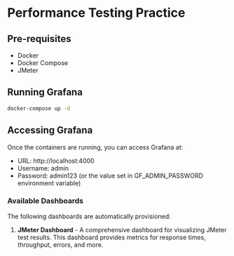 # Performance Testing Practice

## Pre-requisites
- Docker
- Docker Compose
- JMeter

## Running Grafana

```bash
docker-compose up -d
```

## Accessing Grafana

Once the containers are running, you can access Grafana at:
- URL: http://localhost:4000
- Username: admin
- Password: admin123 (or the value set in GF_ADMIN_PASSWORD environment variable)

### Available Dashboards

The following dashboards are automatically provisioned:

1. **JMeter Dashboard** - A comprehensive dashboard for visualizing JMeter test results.
   This dashboard provides metrics for response times, throughput, errors, and more.

